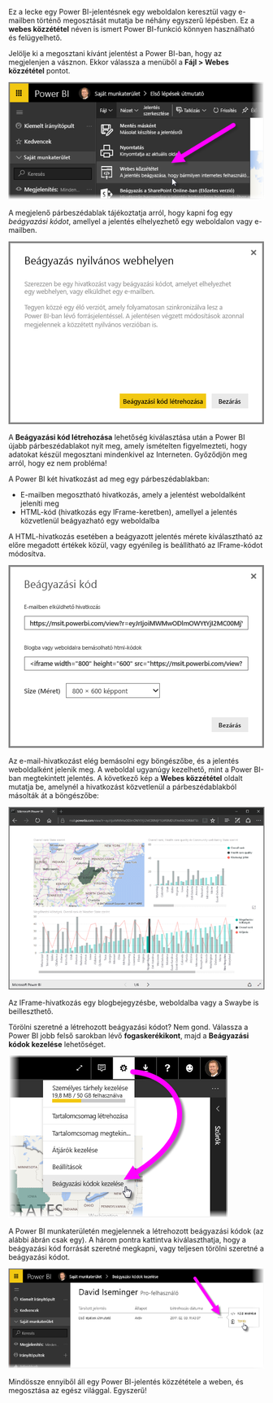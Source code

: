 Ez a lecke egy Power BI-jelentésnek egy weboldalon keresztül vagy e-mailben történő megosztását mutatja be néhány egyszerű lépésben. Ez a **webes közzététel** néven is ismert Power BI-funkció könnyen használható és felügyelhető.

Jelölje ki a megosztani kívánt jelentést a Power BI-ban, hogy az megjelenjen a vásznon. Ekkor válassza a menüből a **Fájl > Webes közzététel** pontot.

![](media/6-6-publish-to-web/6-6_1a.png)

A megjelenő párbeszédablak tájékoztatja arról, hogy kapni fog egy *beágyazási kódot*, amellyel a jelentés elhelyezhető egy weboldalon vagy e-mailben.

![](media/6-6-publish-to-web/6-6_2.png)

A **Beágyazási kód létrehozása** lehetőség kiválasztása után a Power BI újabb párbeszédablakot nyit meg, amely ismételten figyelmezteti, hogy adatokat készül megosztani mindenkivel az Interneten. Győződjön meg arról, hogy ez nem probléma!

A Power BI két hivatkozást ad meg egy párbeszédablakban:

* E-mailben megosztható hivatkozás, amely a jelentést weboldalként jeleníti meg
* HTML-kód (hivatkozás egy IFrame-keretben), amellyel a jelentés közvetlenül beágyazható egy weboldalba

A HTML-hivatkozás esetében a beágyazott jelentés mérete kiválasztható az előre megadott értékek közül, vagy egyénileg is beállítható az IFrame-kódot módosítva.

![](media/6-6-publish-to-web/6-6_3.png)

Az e-mail-hivatkozást elég bemásolni egy böngészőbe, és a jelentés weboldalként jelenik meg. A weboldal ugyanúgy kezelhető, mint a Power BI-ban megtekintett jelentés. A következő kép a **Webes közzététel** oldalt mutatja be, amelynél a hivatkozást közvetlenül a párbeszédablakból másolták át a böngészőbe:

![](media/6-6-publish-to-web/6-6_4.png)

Az IFrame-hivatkozás egy blogbejegyzésbe, weboldalba vagy a Swaybe is beilleszthető.

Törölni szeretné a létrehozott beágyazási kódot? Nem gond. Válassza a Power BI jobb felső sarokban lévő **fogaskerékikont**, majd a **Beágyazási kódok kezelése** lehetőséget.

![](media/6-6-publish-to-web/6-6_5.png)

A Power BI munkaterületén megjelennek a létrehozott beágyazási kódok (az alábbi ábrán csak egy). A három pontra kattintva kiválaszthatja, hogy a beágyazási kód forrását szeretné megkapni, vagy teljesen törölni szeretné a beágyazási kódot.

![](media/6-6-publish-to-web/6-6_6.png)

Mindössze ennyiből áll egy Power BI-jelentés közzététele a weben, és megosztása az egész világgal. Egyszerű!


